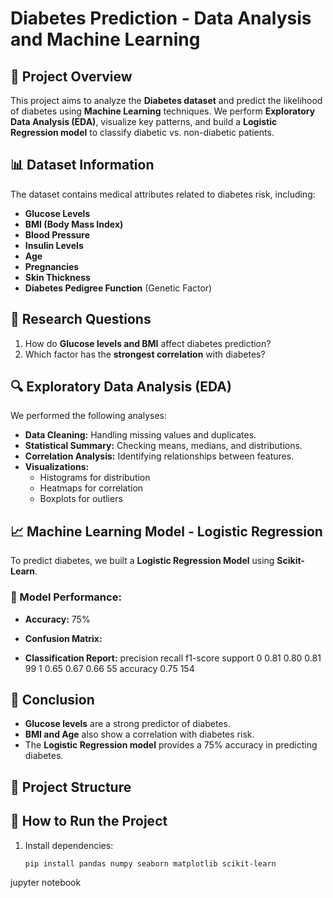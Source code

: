 # Diabetes Prediction - Data Analysis and Machine Learning

## 📌 Project Overview
This project aims to analyze the **Diabetes dataset** and predict the likelihood of diabetes using **Machine Learning** techniques. We perform **Exploratory Data Analysis (EDA)**, visualize key patterns, and build a **Logistic Regression model** to classify diabetic vs. non-diabetic patients.

## 📊 Dataset Information
The dataset contains medical attributes related to diabetes risk, including:
- **Glucose Levels**
- **BMI (Body Mass Index)**
- **Blood Pressure**
- **Insulin Levels**
- **Age**
- **Pregnancies**
- **Skin Thickness**
- **Diabetes Pedigree Function** (Genetic Factor)

## 🎯 Research Questions
1. How do **Glucose levels and BMI** affect diabetes prediction?
2. Which factor has the **strongest correlation** with diabetes?

## 🔍 Exploratory Data Analysis (EDA)
We performed the following analyses:
- **Data Cleaning:** Handling missing values and duplicates.
- **Statistical Summary:** Checking means, medians, and distributions.
- **Correlation Analysis:** Identifying relationships between features.
- **Visualizations:** 
  - Histograms for distribution
  - Heatmaps for correlation
  - Boxplots for outliers

## 📈 Machine Learning Model - Logistic Regression
To predict diabetes, we built a **Logistic Regression Model** using **Scikit-Learn**.

### 🔹 Model Performance:
- **Accuracy:** 75%
- **Confusion Matrix:**


- **Classification Report:**
          precision    recall  f1-score   support
       0       0.81      0.80      0.81        99
       1       0.65      0.67      0.66        55
accuracy                           0.75       154

## 📌 Conclusion
- **Glucose levels** are a strong predictor of diabetes.
- **BMI and Age** also show a correlation with diabetes risk.
- The **Logistic Regression model** provides a 75% accuracy in predicting diabetes.

## 📂 Project Structure

## 🚀 How to Run the Project
1. Install dependencies:  
   ```bash
   pip install pandas numpy seaborn matplotlib scikit-learn
jupyter notebook
